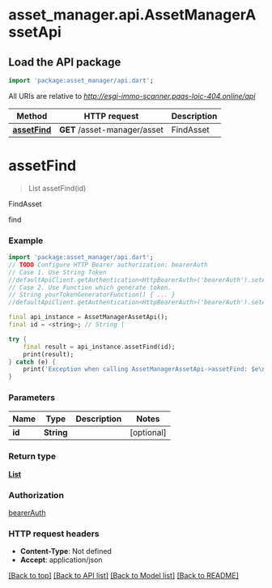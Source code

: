 # asset_manager.api.AssetManagerAssetApi

## Load the API package
```dart
import 'package:asset_manager/api.dart';
```

All URIs are relative to *http://esgi-immo-scanner.paas-loic-404.online/api*

Method | HTTP request | Description
------------- | ------------- | -------------
[**assetFind**](AssetManagerAssetApi.md#assetfind) | **GET** /asset-manager/asset | FindAsset


# **assetFind**
> List<Asset> assetFind(id)

FindAsset

find

### Example
```dart
import 'package:asset_manager/api.dart';
// TODO Configure HTTP Bearer authorization: bearerAuth
// Case 1. Use String Token
//defaultApiClient.getAuthentication<HttpBearerAuth>('bearerAuth').setAccessToken('YOUR_ACCESS_TOKEN');
// Case 2. Use Function which generate token.
// String yourTokenGeneratorFunction() { ... }
//defaultApiClient.getAuthentication<HttpBearerAuth>('bearerAuth').setAccessToken(yourTokenGeneratorFunction);

final api_instance = AssetManagerAssetApi();
final id = <string>; // String | 

try {
    final result = api_instance.assetFind(id);
    print(result);
} catch (e) {
    print('Exception when calling AssetManagerAssetApi->assetFind: $e\n');
}
```

### Parameters

Name | Type | Description  | Notes
------------- | ------------- | ------------- | -------------
 **id** | **String**|  | [optional] 

### Return type

[**List<Asset>**](Asset.md)

### Authorization

[bearerAuth](../README.md#bearerAuth)

### HTTP request headers

 - **Content-Type**: Not defined
 - **Accept**: application/json

[[Back to top]](#) [[Back to API list]](../README.md#documentation-for-api-endpoints) [[Back to Model list]](../README.md#documentation-for-models) [[Back to README]](../README.md)

